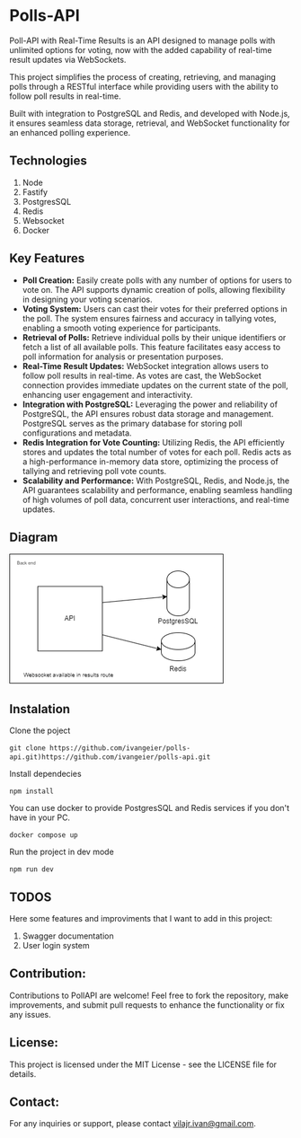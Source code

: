 # Polls-API

Poll-API with Real-Time Results is an API designed to manage polls with unlimited options for voting, now with the added capability of real-time result updates via WebSockets.

This project simplifies the process of creating, retrieving, and managing polls through a RESTful interface while providing users with the ability to follow poll results in real-time.

Built with integration to PostgreSQL and Redis, and developed with Node.js, it ensures seamless data storage, retrieval, and WebSocket functionality for an enhanced polling experience.

## Technologies

1. Node
2. Fastify
3. PostgresSQL
4. Redis
5. Websocket
6. Docker

## Key Features

- **Poll Creation:** Easily create polls with any number of options for users to vote on. The API supports dynamic creation of polls, allowing flexibility in designing your voting scenarios.
- **Voting System:** Users can cast their votes for their preferred options in the poll. The system ensures fairness and accuracy in tallying votes, enabling a smooth voting experience for participants.
- **Retrieval of Polls:** Retrieve individual polls by their unique identifiers or fetch a list of all available polls. This feature facilitates easy access to poll information for analysis or presentation purposes.
- **Real-Time Result Updates:** WebSocket integration allows users to follow poll results in real-time. As votes are cast, the WebSocket connection provides immediate updates on the current state of the poll, enhancing user engagement and interactivity.
- **Integration with PostgreSQL:** Leveraging the power and reliability of PostgreSQL, the API ensures robust data storage and management. PostgreSQL serves as the primary database for storing poll configurations and metadata.
- **Redis Integration for Vote Counting:** Utilizing Redis, the API efficiently stores and updates the total number of votes for each poll. Redis acts as a high-performance in-memory data store, optimizing the process of tallying and retrieving poll vote counts.
- **Scalability and Performance:** With PostgreSQL, Redis, and Node.js, the API guarantees scalability and performance, enabling seamless handling of high volumes of poll data, concurrent user interactions, and real-time updates.

## Diagram

![](https://github.com/ivangeier/polls-api/blob/master/public/Diagram.png)

## Instalation

Clone the poject
````
git clone https://github.com/ivangeier/polls-api.git)https://github.com/ivangeier/polls-api.git
````

Install dependecies
````
npm install
````

You can use docker to provide PostgresSQL and Redis services if you don't have in your PC.
````
docker compose up
````

Run the project in dev mode
````
npm run dev
````

## TODOS
Here some features and improviments that I want to add in this project:

1. Swagger documentation
2. User login system

## Contribution:

Contributions to PollAPI are welcome! Feel free to fork the repository, make improvements, and submit pull requests to enhance the functionality or fix any issues.

## License:

This project is licensed under the MIT License - see the LICENSE file for details.

## Contact:

For any inquiries or support, please contact vilajr.ivan@gmail.com.


